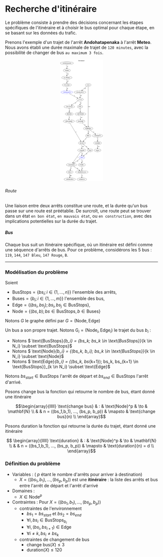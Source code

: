 # Recherche d'itinéraire

Le problème consiste à prendre des décisions concernant les étapes spécifiques de l'itinéraire et à choisir le bus optimal pour chaque étape, en se basant sur les données du trafic. 

Prenons l'exemple d'un trajet de l'arrêt **Andohatapenaka** à l'arrêt **Meteo**. Nous avons établi une durée maximale de trajet de `120 minutes`, avec la possibilité de changer de bus `au maximum 3 fois`.

<center><img src="./out/intro.png" height="400" /></center>

###### Route
Une liaison entre deux arrêts constitue une route, et la durée qu'un bus passe sur une route est préétablie. De surcroît, une route peut se trouver dans un état `en bon état`, `en mauvais état`, ou `en construction`, avec des implications potentielles sur la durée du trajet. 

##### Bus
Chaque bus suit un itinéraire spécifique, où un itinéraire est défini comme une séquence d'arrêts de bus. Pour ce problème, considérons les 5 bus : `119`, `144`, `147 Bleu`, `147 Rouge`, `B`. 

---

### Modélisation du problème

Soient
- $\text{BusStops} = \{ bs_i; i \in \{1, ..., n\} \}$ l'ensemble des arrêts,
- $\text{Buses} = \{ b_i; i \in \{1, ..., m\} \}$ l'ensemble des bus,
- $\text{Edge} = \{ (bs_i, bs_j); bs_i, bs_j \in \text{BusStops} \}$,
- $\text{Node} = \{ (bs, b); bs \in \text{BusStops}, b \in \text{Buses} \}$

Notons $G$ le graphe défini par $G = (\text{Node}, \text{Edge})$

Un bus a son propre trajet. Notons $\text{G}_i = ( \text{Node}_i, \text{Edge}_i)$ le trajet du bus $b_i$ : 
  - Notons $ \text{BusStops}_{b_i} = \{bs_k; bs_k \in \text{BusStops}\}_{k \in N_i} \subset \text{BusStops}$
  - Notons $ \text{Node}_{b_i} = \{(bs_k, b_i); bs_k \in \text{BusStops}\}_{k \in N_i} \subset \text{Node}$
  - Notons $ \text{Edge}_{b_i} = \{(bs_k, bs_{k+1}); bs_k, bs_{k+1} \in \text{BusStops}\}_{k \in N_i}  \subset \text{Edge}$

Notons $bs_{start} \in \text{BusStops}$ l'arrêt de départ et $bs_{end} \in \text{BusStops}$ l'arrêt d'arrivé.

Posons $\text{change bus}$ la fonction qui retourne le nombre de bus, étant donné une itinéraire

$$\begin{array}{lllll}
\text{change bus} & : & \text{Node}^p & \to & \mathbf{N} \\
 & & n = ((bs_1,b_1), ..., (bs_p, b_p)) & \mapsto & \text{change bus}(n) \\
\end{array}$$

Posons $\text{duration}$ la fonction qui retourne la durée du trajet, étant donné une itinéraire

$$ \begin{array}{lllll}
\text{duration} & : & \text{Node}^p & \to & \mathbf{N} \\
 & & n = ((bs_1,b_1), ..., (bs_p, b_p)) & \mapsto & \text{duration}(n) = d \\
\end{array}$$

### Définition du problème

- Variables : ( $p$ étant le nombre d'arrêts pour arriver à destination)
  - $X = ((bs_1, b_1), ... , (bs_p, b_p))$ est une **itinéraire** : la liste des arrêts et bus entre l'arrêt de départ et l'arrêt d'arrivé
- Domaines :
  - $X \in \text{Node}^p$
- Contraintes : Pour $X = ((bs_1, b_1), ... , (bs_p, b_p))$
  - contraintes de l'environnement
    - $bs_1 = bs_{start}$ et $bs_2 = bs_{end}$
    - $\forall i, bs_i \in \text{BusStops}_{b_i}$
    - $\forall i, (bs_i, bs_{i+1}) \in \text{Edge}$
    - $\forall i \neq k, bs_i \neq bs_k$
  - contraintes de changement de bus
    - $\text{change bus}(X) \le 3$
    - $\text{duration}(X) \le 120$